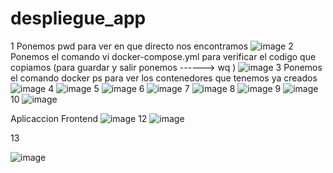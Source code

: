 

# despliegue_app
1 Ponemos pwd para ver en que directo nos encontramos
![image](https://user-images.githubusercontent.com/91167267/211444544-5d9c322e-89f0-448b-8ede-4dc89729d03f.png)
2 Ponemos el comando vi docker-compose.yml para verificar el codigo que copiamos (para guardar y salir ponemos ------> wq )
![image](https://user-images.githubusercontent.com/91167267/211445137-1532782d-3ad4-4da8-b20f-64d94edaeaa3.png)
3 Ponemos el comando docker ps para ver los contenedores que tenemos ya creados
![image](https://user-images.githubusercontent.com/91167267/211445315-3238a610-65ff-4d9e-9cd6-989e8bdef6e7.png)
4
![image](https://user-images.githubusercontent.com/91167267/211445360-c108674d-b50b-491b-8f14-6cc7fd8e6f26.png)
5
![image](https://user-images.githubusercontent.com/91167267/211445402-a4cc1c28-3ef4-40ec-830c-8e8dff9c0d74.png)
6
![image](https://user-images.githubusercontent.com/91167267/211445736-c8925f8e-1f6f-4605-9000-4c6c45285862.png)
7
![image](https://user-images.githubusercontent.com/91167267/211445769-8e4f91e9-2c55-4fd4-90a9-3f3dd8b247c4.png)
8
![image](https://user-images.githubusercontent.com/91167267/211445872-f648dda6-2fbc-4b60-8d89-8ced9c7abba2.png)
9
![image](https://user-images.githubusercontent.com/91167267/211445984-4238714f-3545-4003-9a42-7053bbf2191a.png)
10
![image](https://user-images.githubusercontent.com/91167267/211446810-c599abb8-e892-4437-a690-43f9996fc822.png)

Aplicaccion Frontend
![image](https://user-images.githubusercontent.com/91167267/211446974-72d90a18-bff6-450a-9bda-604b772be263.png)
12
![image](https://user-images.githubusercontent.com/91167267/211447231-26017e2a-5535-4ed3-8625-597ecac3ebd3.png)

13


![image](https://user-images.githubusercontent.com/91167267/211447399-3650b6f0-37da-47e1-8e8f-dfea97baca50.png)
